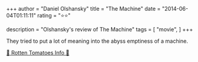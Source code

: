 +++
author = "Daniel Olshansky"
title = "The Machine"
date = "2014-06-04T01:11:11"
rating = "⭐⭐"

description = "Olshansky's review of The Machine"
tags = [
    "movie",
]
+++


They tried to put a lot of meaning into the abyss emptiness of a machine.

[🍅 Rotten Tomatoes Info 🍅](https://www.rottentomatoes.com//m/the_machine_2013)
